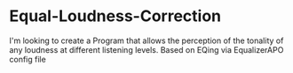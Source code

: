 # Equal-Loudness-Correction
I'm looking to create a Program that allows the perception of the tonality of any loudness at different listening levels. Based on EQing via EqualizerAPO config file

